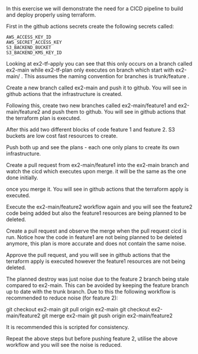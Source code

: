 In this exercise we will demonstrate the need for a CICD pipeline to build and deploy properly using terraform.

First in the github actions secrets create the following secrets called:

    AWS_ACCESS_KEY_ID
    AWS_SECRET_ACCESS_KEY
    S3_BACKEND_BUCKET
    S3_BACKEND_KMS_KEY_ID

Looking at ex2-tf-apply you can see that this only occurs on a branch called ex2-main while ex2-tf-plan only executes on branch which start with ex2-main/ . This assumes the naming convention for branches is trunk/feature .

Create a new branch called ex2-main and push it to github. You will see in github actions that the infrastructure is created.

Following this, create two new branches called ex2-main/feature1 and ex2-main/feature2 and push them to github. You will see in github actions that the terraform plan is executed.

After this add two different blocks of code feature 1 and feature 2. S3 buckets are low cost fast resources to create.

Push both up and see the plans - each one only plans to create its own infrastructure.

Create a pull request from ex2-main/feature1 into the ex2-main branch and watch the cicd which executes upon merge. it will be the same as the one done initially.

once you merge it. You will see in github actions that the terraform apply is executed.

Execute the ex2-main/feature2 workflow again and you will see the feature2 code being added but also the feature1 resources are being planned to be deleted.

Create a pull request and observe the merge when the pull request cicd is run. Notice how the code in feature1 are not being planned to be deleted anymore, this plan is more accurate and does not contain the same noise.

Approve the pull request, and you will see in github actions that the terraform apply is executed however the feature1 resources are not being deleted.

The planned destroy was just noise due to the feature 2 branch being stale compared to ex2-main. This can be avoided by keeping the feature branch up to date with the trunk branch. Due to this the following workflow is recommended to reduce noise (for feature 2):

git checkout ex2-main
git pull origin ex2-main
git checkout ex2-main/feature2
git merge ex2-main
git push origin ex2-main/feature2

It is recommended this is scripted for consistency.

Repeat the above steps but before pushing feature 2, utilise the above workflow and you will see the noise is reduced.
